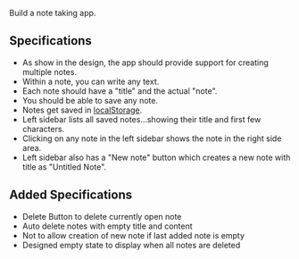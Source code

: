 Build a note taking app.
## Specifications
- As show in the design, the app should provide support for creating multiple notes.
- Within a note, you can write any text.
- Each note should have a "title" and the actual "note".
- You should be able to save any note.
- Notes get saved in [localStorage](https://developer.mozilla.org/en-US/docs/Web/API/Window/localStorage).
- Left sidebar lists all saved notes...showing their title and first few characters.
- Clicking on any note in the left sidebar shows the note in the right side area.
- Left sidebar also has a "New note" button which creates a new note with title as "Untitled Note".

## Added Specifications
- Delete Button to delete currently open note
- Auto delete notes with empty title and content
- Not to allow creation of new note if last added note is empty
- Designed empty state to display when all notes are deleted